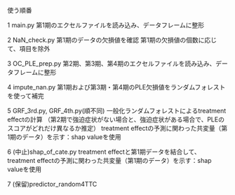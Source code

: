使う順番

1 main.py
第1期のエクセルファイルを読み込み、データフレームに整形

2 NaN_check.py
第1期のデータの欠損値を確認
第1期の欠損値の個数に応じて、項目を除外

3 OC_PLE_prep.py
第2期、第3期、第4期のエクセルファイルを読み込み、データフレームに整形

4 impute_nan.py
第1期および第3期・第4期のPLE欠損値をランダムフォレストを使って補完

5 GRF_3rd.py, GRF_4th.py(順不同)
一般化ランダムフォレストによるtreatment effectの計算
（第2期で強迫症状がない場合と、強迫症状がある場合で、PLEのスコアがどれだけ異なるか推定）
treatment effectの予測に関わった共変量（第1期のデータ）を示す：shap valueを使用

6 (中止)shap_of_cate.py
treatment effectと第1期データを結合して、
treatment effectの予測に関わった共変量（第1期のデータ）を示す：shap valueを使用

7 (保留)predictor_random4TTC
